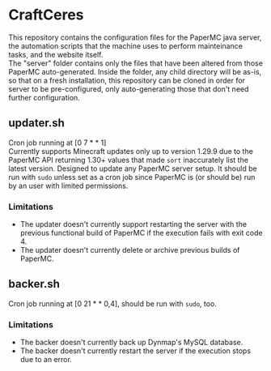 # CraftCeres

This repository contains the configuration files for the PaperMC java server, the automation scripts that the machine uses to perform mainteinance tasks, and the website itself.<br>
The "server" folder contains only the files that have been altered from those PaperMC auto-generated. Inside the folder, any child directory will be as-is, so that on a fresh installation, this repository can be cloned in order for server to be pre-configured, only auto-generating those that don't need further configuration.
## updater.sh

Cron job running at [0 7 * * 1]<br>
Currently supports Minecraft updates only up to version 1.29.9 due to the PaperMC API returning 1.30+ values that made `sort` inaccurately list the latest version.
Designed to update any PaperMC server setup. It should be run with `sudo` unless set as a cron job since PaperMC is (or should be) run by an user with limited permissions.

### Limitations

- The updater doesn't currently support restarting the server with the previous functional build of PaperMC if the execution fails with exit code 4.
- The updater doesn't currently delete or archive previous builds of PaperMC.

## backer.sh

Cron job running at [0 21 * * 0,4], should be run with `sudo`, too.

### Limitations

- The backer doesn't currently back up Dynmap's MySQL database.
- The backer doesn't currently restart the server if the execution stops due to an error.
